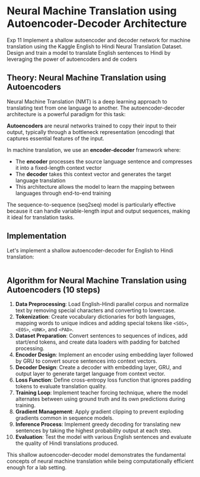 # Neural Machine Translation using Autoencoder-Decoder Architecture

Exp 11 Implement a shallow autoencoder and decoder network for machine translation using the Kaggle English to Hindi Neural Translation Dataset. Design and train a model to translate English sentences to Hindi by leveraging the power of autoencoders and de coders

## Theory: Neural Machine Translation using Autoencoders

Neural Machine Translation (NMT) is a deep learning approach to translating text from one language to another. The autoencoder-decoder architecture is a powerful paradigm for this task:

**Autoencoders** are neural networks trained to copy their input to their output, typically through a bottleneck representation (encoding) that captures essential features of the input.

In machine translation, we use an **encoder-decoder** framework where:

- The **encoder** processes the source language sentence and compresses it into a fixed-length context vector
- The **decoder** takes this context vector and generates the target language translation
- This architecture allows the model to learn the mapping between languages through end-to-end training

The sequence-to-sequence (seq2seq) model is particularly effective because it can handle variable-length input and output sequences, making it ideal for translation tasks.

## Implementation

Let's implement a shallow autoencoder-decoder for English to Hindi translation:

```python

```

## Algorithm for Neural Machine Translation using Autoencoders (10 steps)

1. **Data Preprocessing**: Load English-Hindi parallel corpus and normalize text by removing special characters and converting to lowercase.
2. **Tokenization**: Create vocabulary dictionaries for both languages, mapping words to unique indices and adding special tokens like `<SOS>`, `<EOS>`, `<UNK>`, and `<PAD>`.
3. **Dataset Preparation**: Convert sentences to sequences of indices, add start/end tokens, and create data loaders with padding for batched processing.
4. **Encoder Design**: Implement an encoder using embedding layer followed by GRU to convert source sentences into context vectors.
5. **Decoder Design**: Create a decoder with embedding layer, GRU, and output layer to generate target language from context vector.
6. **Loss Function**: Define cross-entropy loss function that ignores padding tokens to evaluate translation quality.
7. **Training Loop**: Implement teacher forcing technique, where the model alternates between using ground truth and its own predictions during training.
8. **Gradient Management**: Apply gradient clipping to prevent exploding gradients common in sequence models.
9. **Inference Process**: Implement greedy decoding for translating new sentences by taking the highest probability output at each step.
10. **Evaluation**: Test the model with various English sentences and evaluate the quality of Hindi translations produced.

This shallow autoencoder-decoder model demonstrates the fundamental concepts of neural machine translation while being computationally efficient enough for a lab setting.
